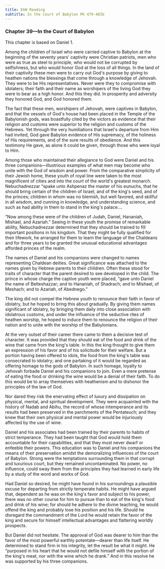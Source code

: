 ```yaml
---
title: EGW Reading
subtitle: In the Court of Babylon PK 479-483b
---
```


### Chapter 39—In the Court of Babylon

This chapter is based on Daniel 1.

Among the children of Israel who were carried captive to Babylon at the beginning of the seventy years’ captivity were Christian patriots, men who were as true as steel to principle, who would not be corrupted by selfishness, but who would honor God at the loss of all things. In the land of their captivity these men were to carry out God's purpose by giving to heathen nations the blessings that come through a knowledge of Jehovah. They were to be His representatives. Never were they to compromise with idolaters; their faith and their name as worshipers of the living God they were to bear as a high honor. And this they did. In prosperity and adversity they honored God, and God honored them.

The fact that these men, worshipers of Jehovah, were captives in Babylon, and that the vessels of God's house had been placed in the Temple of the Babylonish gods, was boastfully cited by the victors as evidence that their religion and customs were superior to the religion and customs of the Hebrews. Yet through the very humiliations that Israel's departure from Him had invited, God gave Babylon evidence of His supremacy, of the holiness of His requirements, and of the sure results of obedience. And this testimony He gave, as alone it could be given, through those who were loyal to Him.

Among those who maintained their allegiance to God were Daniel and his three companions—illustrious examples of what men may become who unite with the God of wisdom and power. From the comparative simplicity of their Jewish home, these youth of royal line were taken to the most magnificent of cities and into the court of the world's greatest monarch. Nebuchadnezzar “spake unto Ashpenaz the master of his eunuchs, that he should bring certain of the children of Israel, and of the king's seed, and of the princes; children in whom was no blemish, but well favored, and skillful in all wisdom, and cunning in knowledge, and understanding science, and such as had ability in them to stand in the king's palace....

“Now among these were of the children of Judah, Daniel, Hananiah, Mishael, and Azariah.” Seeing in these youth the promise of remarkable ability, Nebuchadnezzar determined that they should be trained to fill important positions in his kingdom. That they might be fully qualified for their lifework, he arranged for them to learn the language of the Chaldeans and for three years to be granted the unusual educational advantages afforded princes of the realm.

The names of Daniel and his companions were changed to names representing Chaldean deities. Great significance was attached to the names given by Hebrew parents to their children. Often these stood for traits of character that the parent desired to see developed in the child. The prince in whose charge the captive youth were placed, “gave unto Daniel the name of Belteshazzar; and to Hananiah, of Shadrach; and to Mishael, of Meshach; and to Azariah, of Abednego.”

The king did not compel the Hebrew youth to renounce their faith in favor of idolatry, but he hoped to bring this about gradually. By giving them names significant of idolatry, by bringing them daily into close association with idolatrous customs, and under the influence of the seductive rites of heathen worship, he hoped to induce them to renounce the religion of their nation and to unite with the worship of the Babylonians.

At the very outset of their career there came to them a decisive test of character. It was provided that they should eat of the food and drink of the wine that came from the king's table. In this the king thought to give them an expression of his favor and of his solicitude for their welfare. But a portion having been offered to idols, the food from the king's table was consecrated to idolatry; and one partaking of it would be regarded as offering homage to the gods of Babylon. In such homage, loyalty to Jehovah forbade Daniel and his companions to join. Even a mere pretense of eating the food or drinking the wine would be a denial of their faith. To do this would be to array themselves with heathenism and to dishonor the principles of the law of God.

Nor dared they risk the enervating effect of luxury and dissipation on physical, mental, and spiritual development. They were acquainted with the history of Nadab and Abihu, the record of whose intemperance and its results had been preserved in the parchments of the Pentateuch; and they knew that their own physical and mental power would be injuriously affected by the use of wine.

Daniel and his associates had been trained by their parents to habits of strict temperance. They had been taught that God would hold them accountable for their capabilities, and that they must never dwarf or enfeeble their powers. This education was to Daniel and his companions the means of their preservation amidst the demoralizing influences of the court of Babylon. Strong were the temptations surrounding them in that corrupt and luxurious court, but they remained uncontaminated. No power, no influence, could sway them from the principles they had learned in early life by a study of the word and works of God.

Had Daniel so desired, he might have found in his surroundings a plausible excuse for departing from strictly temperate habits. He might have argued that, dependent as he was on the king's favor and subject to his power, there was no other course for him to pursue than to eat of the king's food and drink of his wine; for should he adhere to the divine teaching, he would offend the king and probably lose his position and his life. Should he disregard the commandment of the Lord he would retain the favor of the king and secure for himself intellectual advantages and flattering worldly prospects.

But Daniel did not hesitate. The approval of God was dearer to him than the favor of the most powerful earthly potentate—dearer than life itself. He determined to stand firm in his integrity, let the result be what it might. He “purposed in his heart that he would not defile himself with the portion of the king's meat, nor with the wine which he drank.” And in this resolve he was supported by his three companions.